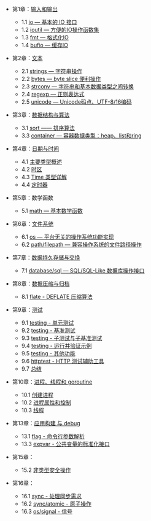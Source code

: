 - 第1章：[输入和输出](chapter01/01.0.md)
	- 1.1 [io — 基本的 IO 接口](chapter01/01.1.md)
	- 1.2 [ioutil — 方便的IO操作函数集](chapter01/01.2.md)
  - 1.3 [fmt — 格式化IO](chapter01/01.3.md)
  - 1.4 [ bufio — 缓存IO](chapter01/01.4.md)
- 第2章：[文本](chapter02/02.0.md)
	- 2.1 [strings — 字符串操作](chapter02/02.1.md)
	- 2.2 [ bytes — byte slice 便利操作](chapter02/02.2.md)
	- 2.3 [strconv — 字符串和基本数据类型之间转换](chapter02/02.3.md)
	- 2.4 [regexp — 正则表达式](chapter02/02.4.md)
	- 2.5 [unicode — Unicode码点、UTF-8/16编码](chapter02/02.5.md)
- 第3章：[数据结构与算法](chapter03/03.0.md)
	- 3.1 [sort —— 排序算法](chapter03/03.1.md)
	- 3.3 [container — 容器数据类型：heap、list和ring](chapter03/03.3.md)
- 第4章：[日期与时间](chapter04/04.0.md)
	- 4.1 [主要类型概述](chapter04/04.1.md)
	- 4.2 [时区](chapter04/04.2.md)
	- 4.3 [Time 类型详解](chapter04/04.3.md)
	- 4.4 [定时器](chapter04/04.4.md)
- 第5章：数学函数
	- 5.1 [math — 基本数学函数](05.1.md)
- 第6章：[文件系统](06.0.md)
	- 6.1 [os — 平台无关的操作系统功能实现](06.1.md)
	- 6.2 [path/filepath — 兼容操作系统的文件路径操作](06.2.md)
- 第7章：[数据持久存储与交换](07.0.md)
	- 7.1 [database/sql — SQL/SQL-Like 数据库操作接口](07.1.md)
- 第8章：[数据压缩与归档](08.0.md)
	- 8.1 [flate - DEFLATE 压缩算法](08.1.md)
- 第9章：[测试](09.0.md)
	- 9.1 [testing - 单元测试](09.1.md)
	- 9.2 [testing - 基准测试](09.2.md)
	- 9.3 [testing - 子测试与子基准测试](09.3.md)
	- 9.4 [testing - 运行并验证示例](09.4.md)
	- 9.5 [testing - 其他功能](09.5.md)
	- 9.6 [httptest - HTTP 测试辅助工具](09.6.md)
	- 9.7 [总结](09.7.md)
- 第10章：[进程、线程和 goroutine](10.0.md)
    - 10.1 [创建进程](10.1.md)
    - 10.2 [进程属性和控制](10.2.md)
    - 10.3 [线程](10.3.md)
- 第13章：[应用构建 与 debug](13.0.md)
    - 13.1 [flag - 命令行参数解析](13.1.md)
    - 13.3 [expvar - 公共变量的标准化接口](13.3.md)  
- 第15章：
    - 15.2 [非类型安全操作](15.2.md)

- 第16章：
    - 16.1 [sync - 处理同步需求](16.1.md)
    - 16.2 [sync/atomic - 原子操作](16.2.md)
    - 16.3 [os/signal - 信号](16.3.md)
   

